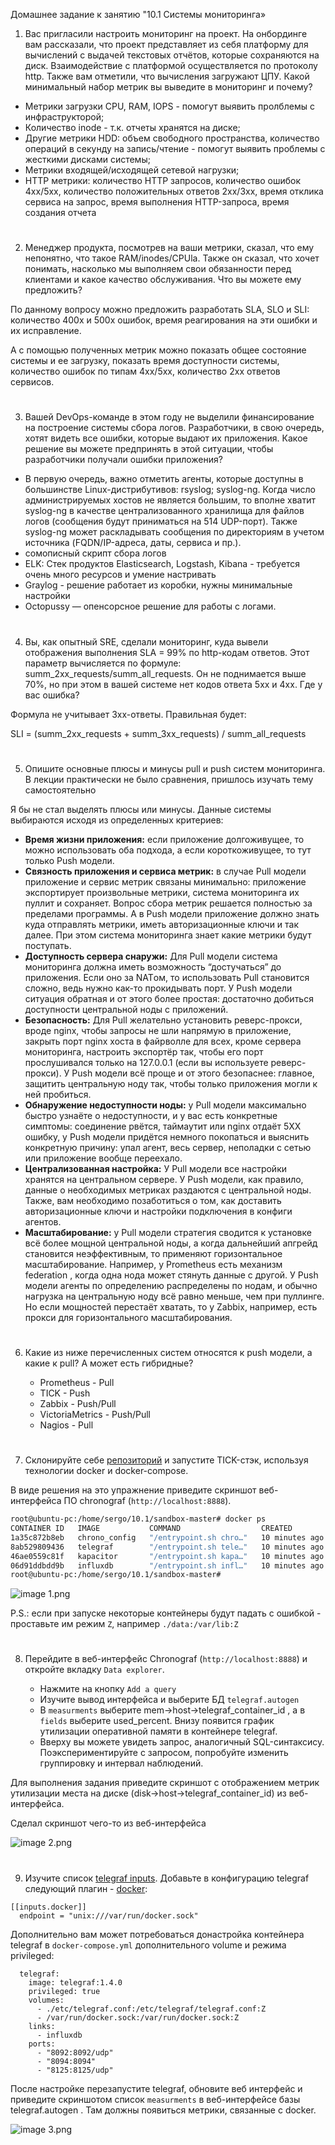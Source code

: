 Домашнее задание к занятию "10.1 Системы мониторинга»  

1. Вас пригласили настроить мониторинг на проект. На онбординге вам рассказали, что проект представляет из себя платформу для вычислений с выдачей текстовых отчётов, которые сохраняются на диск. 
Взаимодействие с платформой осуществляется по протоколу http. Также вам отметили, что вычисления загружают ЦПУ. Какой минимальный набор метрик вы выведите в мониторинг и почему?

- Метрики загрузки CPU, RAM, IOPS - помогут выявить пролблемы с инфраструкторой;
- Количество inode - т.к. отчеты хранятся на диске;
- Другие метрики HDD: объем свободного пространства, количество операций в секунду на запись/чтение - помогут выявить проблемы с жесткими дисками системы;
- Метрики входящей/исходящей сетевой нагрузки;
- HTTP метрики: количество HTTP запросов, количество ошибок 4хх/5хх, количество положительных ответов 2хх/3хх, время отклика сервиса на запрос, время выполнения HTTP-запроса, время создания отчета
#
2. Менеджер продукта, посмотрев на ваши метрики, сказал, что ему непонятно, что такое RAM/inodes/CPUla. Также он сказал, что хочет понимать, насколько мы выполняем свои обязанности перед клиентами и какое качество обслуживания. Что вы можете ему предложить?

По данному вопросу можно предложить разработать SLA, SLO и SLI: количество 400х и 500х ошибок, время реагирования на эти ошибки и их исправление.

А с помощью полученных метрик можно показать общее состояние системы и ее загрузку, показать время доступности системы, количество ошибок по типам 4хх/5хх, количество 2хх ответов сервисов.
#
3. Вашей DevOps-команде в этом году не выделили финансирование на построение системы сбора логов. Разработчики, в свою очередь, хотят видеть все ошибки, которые выдают их приложения. Какое решение вы можете предпринять в этой ситуации, чтобы разработчики получали ошибки приложения?

- В первую очередь, важно отметить агенты, которые доступны в большинстве Linux-дистрибутивов: rsyslog;
syslog-ng. Когда число администрируемых хостов не является большим, то вполне хватит syslog-ng в качестве централизованного хранилища для файлов логов (сообщения будут приниматься на 514 UDP-порт). Также syslog-ng может раскладывать сообщения по директориям в учетом источника (FQDN/IP-адреса, даты, сервиса и пр.). 
- сомописный скрипт сбора логов
- ELK: Стек продуктов Elasticsearch, Logstash, Kibana - требуется очень много ресурсов и умение настривать
- Graylog - решение работает из коробки, нужны минимальные настройки
- Octopussy — опенсорсное решение для работы с логами.
#
4. Вы, как опытный SRE, сделали мониторинг, куда вывели отображения выполнения SLA = 99% по http-кодам ответов. 
Этот параметр вычисляется по формуле: summ_2xx_requests/summ_all_requests. Он не поднимается выше 70%, но при этом в вашей системе нет кодов ответа 5xx и 4xx. Где у вас ошибка?

Формула не учитывает 3xx-ответы. Правильная будет:

SLI = (summ_2xx_requests + summ_3xx_requests) / summ_all_requests
#
5. Опишите основные плюсы и минусы pull и push систем мониторинга. В лекции практически не было сравнения, пришлось изучать тему самостоятельно

Я бы не стал выделять плюсы или минусы. Данные системы выбираются исходя из определенных критериев:

- **Время жизни приложения:** если приложение долгоживущее, то можно использовать оба подхода, а если короткоживущее, то тут только Push модели.
- **Связность приложения и сервиса метрик:** в случае Pull модели приложение и сервис метрик связаны минимально: приложение экспортирует произвольные метрики, система мониторинга их пуллит и сохраняет. Вопрос сбора метрик решается полностью за пределами программы. А в Push модели приложение должно знать куда отправлять метрики, иметь авторизационные ключи и так далее. При этом система мониторинга знает какие метрики будут поступать.
- **Доступность сервера снаружи:** Для Pull модели система мониторинга должна иметь возможность “достучаться” до приложения. Если оно за NATом, то использовать Pull становится сложно, ведь нужно как-то прокидывать порт.
У Push модели ситуация обратная и от этого более простая: достаточно добиться доступности центральной ноды с приложений.
- **Безопасность:** Для Pull желательно установить реверс-прокси, вроде nginx, чтобы запросы не шли напрямую в приложение, закрыть порт nginx хоста в файрволле для всех, кроме сервера мониторинга, настроить экспортёр так, чтобы его порт прослушивался только на 127.0.0.1 (если вы используете реверс-прокси). У Push модели всё проще и от этого безопаснее: главное, защитить центральную ноду так, чтобы только приложения могли к ней пробиться.
- **Обнаружение недоступности ноды:** у Pull модели максимально быстро узнаёте о недоступности, и у вас есть конкретные симптомы: соединение рвётся, таймаутит или nginx отдаёт 5XX ошибку, у Push модели придётся немного покопаться и выяснить конкретную причину: упал агент, весь сервер, неполадки с сетью или приложение вообще переехало.
- **Централизованная настройка:** У Pull модели все настройки хранятся на центральном сервере. У Push модели, как правило, данные о необходимых метриках раздаются с центральной ноды. Также, вам необходимо позаботиться о том, как доставить авторизационные ключи и настройки подключения в конфиги агентов.
- **Масштабирование:** у Pull модели стратегия сводится к установке всё более мощной центральной ноды, а когда дальнейший апгрейд становится неэффективным, то применяют горизонтальное масштабирование. Например, у Prometheus есть механизм federation  , когда одна нода может стянуть данные с другой. У Push модели агенты по определению распределены по нодам, и обычно нагрузка на центральную ноду всё равно меньше, чем при пуллинге. Но если мощностей перестаёт хватать, то у Zabbix, например, есть прокси  для горизонтального масштабирования.
#
6. Какие из ниже перечисленных систем относятся к push модели, а какие к pull? А может есть гибридные?

    - Prometheus - Pull
    - TICK - Push
    - Zabbix - Push/Pull
    - VictoriaMetrics - Push/Pull
    - Nagios - Pull
#
7. Склонируйте себе [репозиторий](https://github.com/influxdata/sandbox/tree/master) и запустите TICK-стэк, 
используя технологии docker и docker-compose.

В виде решения на это упражнение приведите скриншот веб-интерфейса ПО chronograf (`http://localhost:8888`). 

```bash
root@ubuntu-pc:/home/sergo/10.1/sandbox-master# docker ps
CONTAINER ID   IMAGE           COMMAND                  CREATED          STATUS         PORTS                                                                                                                             NAMES
1a35c872b8eb   chrono_config   "/entrypoint.sh chro…"   10 minutes ago   Up 3 minutes   0.0.0.0:8888->8888/tcp, :::8888->8888/tcp                                                                                         sandbox-master_chronograf_1
8ab529809436   telegraf        "/entrypoint.sh tele…"   10 minutes ago   Up 3 minutes   8092/udp, 8125/udp, 8094/tcp                                                                                                      sandbox-master_telegraf_1
46ae0559c81f   kapacitor       "/entrypoint.sh kapa…"   10 minutes ago   Up 3 minutes   0.0.0.0:9092->9092/tcp, :::9092->9092/tcp                                                                                         sandbox-master_kapacitor_1
06d91ddbdd9b   influxdb        "/entrypoint.sh infl…"   10 minutes ago   Up 3 minutes   0.0.0.0:8082->8082/tcp, :::8082->8082/tcp, 0.0.0.0:8086->8086/tcp, :::8086->8086/tcp, 0.0.0.0:8089->8089/udp, :::8089->8089/udp   sandbox-master_influxdb_1
root@ubuntu-pc:/home/sergo/10.1/sandbox-master# 
```

<img
  src="https://github.com/Serg2211/devops-netology/blob/main/dz/10-monitoring-01-base/images/1.png"
  alt="image 1.png"
  title="image 1.png"
  style="display: inline-block; margin: 0 auto; max-width: 600px">

P.S.: если при запуске некоторые контейнеры будут падать с ошибкой - проставьте им режим `Z`, например
`./data:/var/lib:Z`
#
8. Перейдите в веб-интерфейс Chronograf (`http://localhost:8888`) и откройте вкладку `Data explorer`.

    - Нажмите на кнопку `Add a query`
    - Изучите вывод интерфейса и выберите БД `telegraf.autogen`
    - В `measurments` выберите mem->host->telegraf_container_id , а в `fields` выберите used_percent. 
    Внизу появится график утилизации оперативной памяти в контейнере telegraf.
    - Вверху вы можете увидеть запрос, аналогичный SQL-синтаксису. 
    Поэкспериментируйте с запросом, попробуйте изменить группировку и интервал наблюдений.

Для выполнения задания приведите скриншот с отображением метрик утилизации места на диске 
(disk->host->telegraf_container_id) из веб-интерфейса.

Сделал скриншот чего-то из веб-интерфейса

<img
  src="https://github.com/Serg2211/devops-netology/blob/main/dz/10-monitoring-01-base/images/2.png"
  alt="image 2.png"
  title="image 2.png"
  style="display: inline-block; margin: 0 auto; max-width: 600px">

#
9. Изучите список [telegraf inputs](https://github.com/influxdata/telegraf/tree/master/plugins/inputs). 
Добавьте в конфигурацию telegraf следующий плагин - [docker](https://github.com/influxdata/telegraf/tree/master/plugins/inputs/docker):
```
[[inputs.docker]]
  endpoint = "unix:///var/run/docker.sock"
```

Дополнительно вам может потребоваться донастройка контейнера telegraf в `docker-compose.yml` дополнительного volume и 
режима privileged:
```
  telegraf:
    image: telegraf:1.4.0
    privileged: true
    volumes:
      - ./etc/telegraf.conf:/etc/telegraf/telegraf.conf:Z
      - /var/run/docker.sock:/var/run/docker.sock:Z
    links:
      - influxdb
    ports:
      - "8092:8092/udp"
      - "8094:8094"
      - "8125:8125/udp"
```

После настройке перезапустите telegraf, обновите веб интерфейс и приведите скриншотом список `measurments` в 
веб-интерфейсе базы telegraf.autogen . Там должны появиться метрики, связанные с docker.

<img
  src="https://github.com/Serg2211/devops-netology/blob/main/dz/10-monitoring-01-base/images/3.png"
  alt="image 3.png"
  title="image 3.png"
  style="display: inline-block; margin: 0 auto; max-width: 600px">
